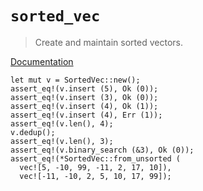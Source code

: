 # `sorted_vec`

> Create and maintain sorted vectors.

[Documentation](https://docs.rs/sorted-vec)

```
let mut v = SortedVec::new();
assert_eq!(v.insert (5), Ok (0));
assert_eq!(v.insert (3), Ok (0));
assert_eq!(v.insert (4), Ok (1));
assert_eq!(v.insert (4), Err (1));
assert_eq!(v.len(), 4);
v.dedup();
assert_eq!(v.len(), 3);
assert_eq!(v.binary_search (&3), Ok (0));
assert_eq!(*SortedVec::from_unsorted (
  vec![5, -10, 99, -11, 2, 17, 10]),
  vec![-11, -10, 2, 5, 10, 17, 99]);
```
